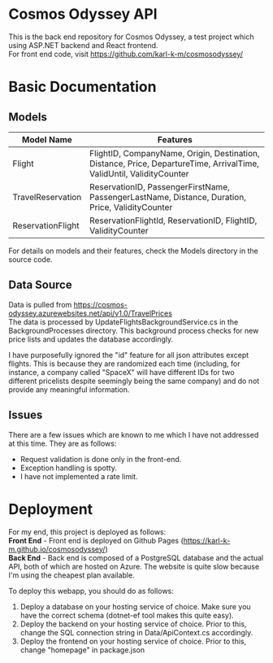 # Cosmos Odyssey API

This is the back end repository for Cosmos Odyssey, a test project which using ASP.NET backend and React frontend.  
For front end code, visit https://github.com/karl-k-m/cosmosodyssey/  

# Basic Documentation 

## Models
| **Model Name**    | **Features**                                                                                                         |
|-------------------|----------------------------------------------------------------------------------------------------------------------|
| Flight            | FlightID, CompanyName, Origin, Destination, Distance, Price, DepartureTime, ArrivalTime, ValidUntil, ValidityCounter |
| TravelReservation | ReservationID, PassengerFirstName, PassengerLastName, Distance, Duration, Price, ValidityCounter                     |
| ReservationFlight | ReservationFlightId, ReservationID, FlightID, ValidityCounter                                                        |

For details on models and their features, check the Models directory in the source code.  

## Data Source
Data is pulled from https://cosmos-odyssey.azurewebsites.net/api/v1.0/TravelPrices  
The data is processed by UpdateFlightsBackgroundService.cs in the BackgroundProcesses directory. This background process checks for new price lists and updates the database accordingly.

I have purposefully ignored the "id" feature for all json attributes except flights. This is because they are randomized each time (including, for instance, a company called "SpaceX" will have different IDs for two different pricelists despite seemingly being the same company) and do not provide any meaningful information.  

## Issues
There are a few issues which are known to me which I have not addressed at this time. They are as follows:  
* Request validation is done only in the front-end.
* Exception handling is spotty.
* I have not implemented a rate limit.

# Deployment

For my end, this project is deployed as follows:  
**Front End** - Front end is deployed on Github Pages (https://karl-k-m.github.io/cosmosodyssey/)  
**Back End** - Back end is composed of a PostgreSQL database and the actual API, both of which are hosted on Azure. The website is quite slow because I'm using the cheapest plan available.

To deploy this webapp, you should do as follows:  
1. Deploy a database on your hosting service of choice. Make sure you have the correct schema (dotnet-ef tool makes this quite easy).
2. Deploy the backend on your hosting service of choice. Prior to this, change the SQL connection string in Data/ApiContext.cs accordingly.
3. Deploy the frontend on your hosting service of choice. Prior to this, change "homepage" in package.json
